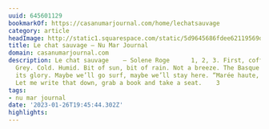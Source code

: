```yaml
---
uuid: 645601129
bookmarkOf: https://casanumarjournal.com/home/lechatsauvage
category: article
headImage: http://static1.squarespace.com/static/5d9645686fdee62119569dec/5da462722d11583e99b2ba77/605f2b63b721401f99db1fe1/1616940233107/robinfalxa_casanumar_flotsbleus-29jan_tl_09353.JPG?format=1500w
title: Le chat sauvage — Nu Mar Journal
domain: casanumarjournal.com
description: Le chat sauvage    — Solene Roge      1, 2, 3. First, coffee. Check outside.
  Grey. Cold. Humid. Bit of sun, bit of rain. Not a breeze. The Basque winter in all
  its glory. Maybe we’ll go surf, maybe we’ll stay here. “Marée haute, table basse.”
  Let me write that down, grab a book and take a seat.    3
tags:
- nu mar journal
date: '2023-01-26T19:45:44.302Z'
highlights:
---
```



